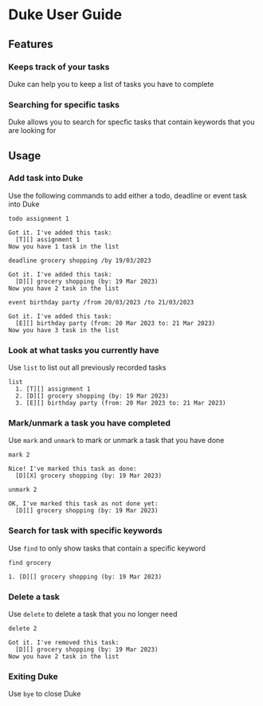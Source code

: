# Duke User Guide

## Features 

### Keeps track of your tasks 

Duke can help you to keep a list of tasks you have to complete

### Searching for specific tasks

Duke allows you to search for specfic tasks that contain keywords that you are looking for

## Usage

### Add task into Duke

Use the following commands to add either a todo, deadline or event task into Duke

```
todo assignment 1

Got it. I've added this task:
  [T][] assignment 1
Now you have 1 task in the list
```

```
deadline grocery shopping /by 19/03/2023

Got it. I've added this task:
  [D][] grocery shopping (by: 19 Mar 2023)
Now you have 2 task in the list
```

```
event birthday party /from 20/03/2023 /to 21/03/2023

Got it. I've added this task:
  [E][] birthday party (from: 20 Mar 2023 to: 21 Mar 2023) 
Now you have 3 task in the list
```

### Look at what tasks you currently have

Use `list` to list out all previously recorded tasks

```
list
  1. [T][] assignment 1
  2. [D][] grocery shopping (by: 19 Mar 2023)
  3. [E][] birthday party (from: 20 Mar 2023 to: 21 Mar 2023) 
```

### Mark/unmark a task you have completed

Use `mark` and `unmark` to mark or unmark a task that you have done

```
mark 2

Nice! I've marked this task as done:
  [D][X] grocery shopping (by: 19 Mar 2023)
```

```
unmark 2

OK, I've marked this task as not done yet:
  [D][] grocery shopping (by: 19 Mar 2023)
```

### Search for task with specific keywords

Use `find` to only show tasks that contain a specific keyword

```
find grocery

1. [D][] grocery shopping (by: 19 Mar 2023)
```

### Delete a task

Use `delete` to delete a task that you no longer need

```
delete 2

Got it. I've removed this task:
  [D][] grocery shopping (by: 19 Mar 2023)
Now you have 2 task in the list
```

### Exiting Duke
 
Use `bye` to close Duke